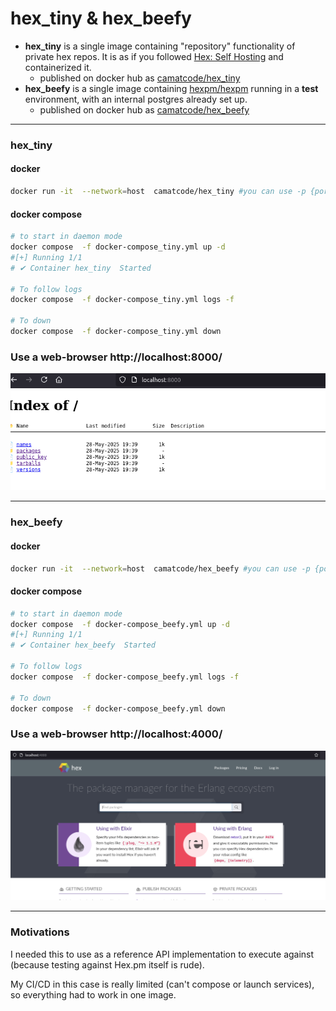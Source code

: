 # hex_tiny & hex_beefy



* **hex_tiny** is a single image containing "repository" functionality of private hex repos. It is as if you followed [Hex: Self Hosting](https://hex.pm/docs/self-hosting) and containerized it.
  * published on docker hub as [camatcode/hex_tiny](https://hub.docker.com/r/camatcode/hex_tiny)
* **hex_beefy** is a single image containing [hexpm/hexpm](https://github.com/hexpm/hexpm/tree/main) running in a **test** environment, with an internal postgres already set up.
  * published on docker hub as [camatcode/hex_beefy](https://hub.docker.com/r/camatcode/hex_beefy)

----

### hex_tiny 

#### docker

```sh
docker run -it  --network=host  camatcode/hex_tiny #you can use -p {port}:8000 instead to control the port
```

#### docker compose 

```sh
# to start in daemon mode
docker compose  -f docker-compose_tiny.yml up -d
#[+] Running 1/1
# ✔ Container hex_tiny  Started                                                                                                                                                                                                          0.1s 

# To follow logs
docker compose  -f docker-compose_tiny.yml logs -f

# To down
docker compose  -f docker-compose_tiny.yml down
```

### Use a web-browser http://localhost:8000/

![image showing beefy hex](tiny_screen.png)


----

### hex_beefy

#### docker

```sh
docker run -it  --network=host  camatcode/hex_beefy #you can use -p {port}:4000 instead to control the port
```


#### docker compose
```sh
# to start in daemon mode
docker compose  -f docker-compose_beefy.yml up -d
#[+] Running 1/1
# ✔ Container hex_beefy  Started                                                                                                                                                                                                          0.1s 

# To follow logs
docker compose  -f docker-compose_beefy.yml logs -f

# To down
docker compose  -f docker-compose_beefy.yml down
```

### Use a web-browser http://localhost:4000/

![image showing beefy hex](beefy_screen.png)

--------
### Motivations

I needed this to use as a reference API implementation to execute against (because testing against Hex.pm itself is rude).

My CI/CD in this case is really limited (can't compose or launch services), so everything had to work in one image.
